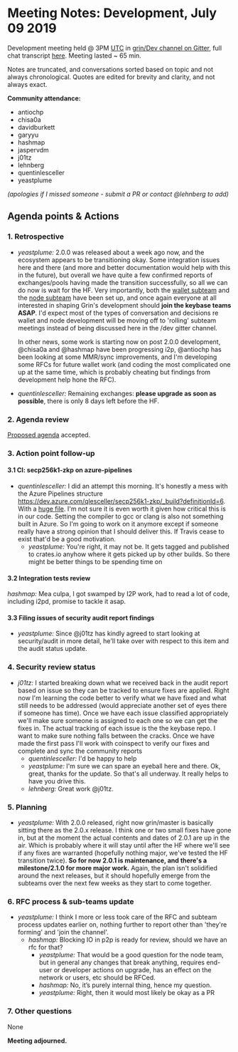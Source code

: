 # Meeting Notes: Development, July 09 2019

Development meeting held @ 3PM [UTC](http://www.timebie.com/std/utc.php) in [grin/Dev channel on Gitter](https://gitter.im/grin_community/dev), full chat transcript [here](https://gitter.im/grin_community/dev?at=5d24ac0272d4092b1ab17be1). Meeting lasted ~ 65 min.

Notes are truncated, and conversations sorted based on topic and not always chronological. Quotes are edited for brevity and clarity, and not always exact.

**Community attendance:**

- antiochp
- chisa0a
- davidburkett
- garyyu
- hashmap
- jaspervdm
- j01tz
- lehnberg
- quentinlesceller
- yeastplume

_(apologies if I missed someone - submit a PR or contact @lehnberg to add)_

## Agenda points & Actions

### 1. Retrospective

* _yeastplume:_ 2.0.0 was released about a week ago now, and the ecosystem appears to be transitioning okay. Some integration issues here and there (and more and better documentation would help with this in the future), but overall we have quite a few confirmed reports of exchanges/pools having made the transition successfully, so all we can do now is wait for the HF. Very importantly, both the [wallet subteam](https://www.grin-forum.org/t/announcing-the-grin-wallet-subteam/5430) and the [node subteam](https://www.grin-forum.org/t/announcing-the-grin-node-subteam/5466/3) have been set up, and once again everyone at all interested in shaping Grin's development should **join the keybase teams ASAP**. I'd expect most of the types of conversation and decisions re wallet and node development will be moving off to 'rolling' subteam meetings instead of being discussed here in the /dev gitter channel.
 
   In other news, some work is starting now on post 2.0.0 development, @chisa0a and @hashmap have been progressing i2p, @antiochp has been looking at some MMR/sync improvements, and I'm developing some RFCs for future wallet work (and coding the most complicated one up at the same time, which is probably cheating but findings from development help hone the RFC).

* _quentinlesceller:_ Remaining exchanges: **please upgrade as soon as possible**, there is only 8 days left before the HF.

### 2. Agenda review

[Proposed agenda](https://github.com/mimblewimble/grin-pm/issues/157) accepted.

### 3. Action point follow-up

#### 3.1 CI: secp256k1-zkp on azure-pipelines

* _quentinlesceller:_ I did an attempt this morning. It's honestly a mess with the Azure Pipelines structure https://dev.azure.com/qlesceller/secp256k1-zkp/_build?definitionId=6. With a [huge file](https://github.com/quentinlesceller/secp256k1-zkp/pull/1). I'm not sure it is even worth it given how critical this is in our code. Setting the compiler to gcc or clang is also not something built in Azure. So I'm going to work on it anymore except if someone really have a strong opinion that I should deliver this. If Travis cease to exist that'd be a good motivation.
   * _yeastplume:_ You're right, it may not be. It gets tagged and published to crates.io anyhow where it gets picked up by other builds. So there might be better things to be spending time on

#### 3.2 Integration tests review

_hashmap:_ Mea culpa, I got swamped by I2P work, had to read a lot of code, including i2pd, promise to tackle it asap.

#### 3.3 Filing issues of security audit report findings

* _yeastplume:_ Since @j01tz has kindly agreed to start looking at security/audit in more detail, he'll take over with respect to this item and the audit status update.

### 4. Security review status

* _j01tz:_ I started breaking down what we received back in the audit report based on issue so they can be tracked to ensure fixes are applied. Right now I'm learning the code better to verify what we have fixed and what still needs to be addressed (would appreciate another set of eyes there if someone has time). Once we have each issue classified appropriately we'll make sure someone is assigned to each one so we can get the fixes in. The actual tracking of each issue is the the keybase repo. I want to make sure nothing falls between the cracks. Once we have made the first pass I'll work with coinspect to verify our fixes and complete and sync the community reports
   * _quentinlesceller:_ I'd be happy to help
   * _yeastplume:_ I'm sure we can spare an eyeball here and there. Ok, great, thanks for the update. So that's all underway. It really helps to have you drive this.
   * _lehnberg:_ Great work @j01tz.

### 5. Planning

* _yeastplume:_ With 2.0.0 released, right now grin/master is basically sitting there as the 2.0.x release. I think one or two small fixes have gone in, but at the moment the actual contents and dates of 2.0.1 are up in the air. Which is probably where it will stay until after the HF where we'll see if any fixes are warranted (hopefully nothing major, we've tested the HF transition twice). **So for now 2.0.1 is maintenance, and there's a milestone/2.1.0 for more major work.** Again, the plan isn't solidified around the next releases, but it should hopefully emerge from the subteams over the next few weeks as they start to come together.

### 6. RFC process & sub-teams update

* _yeastplume:_ I think I more or less took care of the RFC and subteam process updates earlier on, nothing further to report other than 'they're forming' and 'join the channel'. 
   * _hashmap:_ Blocking IO in p2p is ready for review, should we have an rfc for that?
      * _yeastplume:_ That would be a good question for the node team, but in general any changes that break anything, requires end-user or developer actions on upgrade, has an effect on the network or users, etc should be RFCed.
      * _hashmap:_ No, it’s purely internal thing, hence my question.
      * _yeastplume:_ Right, then it would most likely be okay as a PR

### 7. Other questions

None

**Meeting adjourned.**
